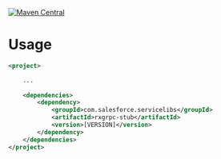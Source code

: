 [![Maven Central](https://maven-badges.herokuapp.com/maven-central/com.salesforce.servicelibs/rxgrpc-stub/badge.svg)](https://maven-badges.herokuapp.com/maven-central/com.salesforce.servicelibs/rxgrpc-stub)

Usage
=====
```xml
<project>

    ...
    
    <dependencies>
        <dependency>
            <groupId>com.salesforce.servicelibs</groupId>
            <artifactId>rxgrpc-stub</artifactId>
            <version>[VERSION]</version>
        </dependency>
    </dependencies>
</project>
```
